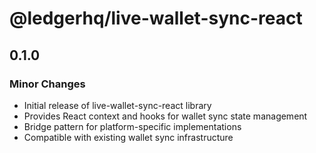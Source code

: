 # @ledgerhq/live-wallet-sync-react

## 0.1.0

### Minor Changes

- Initial release of live-wallet-sync-react library
- Provides React context and hooks for wallet sync state management
- Bridge pattern for platform-specific implementations
- Compatible with existing wallet sync infrastructure
